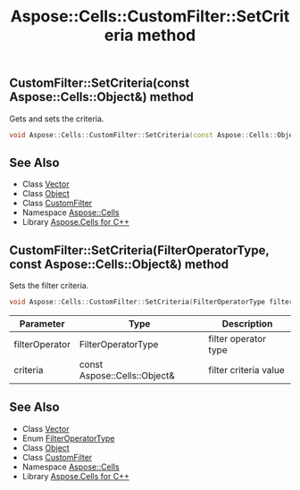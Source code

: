 ﻿---
title: Aspose::Cells::CustomFilter::SetCriteria method
linktitle: SetCriteria
second_title: Aspose.Cells for C++ API Reference
description: 'Aspose::Cells::CustomFilter::SetCriteria method. Gets and sets the criteria in C++.'
type: docs
weight: 900
url: /cpp/aspose.cells/customfilter/setcriteria/
---
## CustomFilter::SetCriteria(const Aspose::Cells::Object\&) method


Gets and sets the criteria.

```cpp
void Aspose::Cells::CustomFilter::SetCriteria(const Aspose::Cells::Object &value)
```

## See Also

* Class [Vector](../../vector/)
* Class [Object](../../object/)
* Class [CustomFilter](../)
* Namespace [Aspose::Cells](../../)
* Library [Aspose.Cells for C++](../../../)
## CustomFilter::SetCriteria(FilterOperatorType, const Aspose::Cells::Object\&) method


Sets the filter criteria.

```cpp
void Aspose::Cells::CustomFilter::SetCriteria(FilterOperatorType filterOperator, const Aspose::Cells::Object &criteria)
```


| Parameter | Type | Description |
| --- | --- | --- |
| filterOperator | FilterOperatorType | filter operator type |
| criteria | const Aspose::Cells::Object\& | filter criteria value |

## See Also

* Class [Vector](../../vector/)
* Enum [FilterOperatorType](../../filteroperatortype/)
* Class [Object](../../object/)
* Class [CustomFilter](../)
* Namespace [Aspose::Cells](../../)
* Library [Aspose.Cells for C++](../../../)

